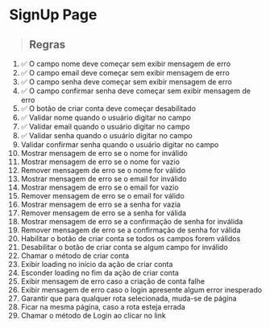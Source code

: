 # SignUp Page

> ## Regras 
1. ✅ O campo nome deve começar sem exibir mensagem de erro
2. ✅ O campo email deve começar sem exibir mensagem de erro
3. ✅ O campo senha deve começar sem exibir mensagem de erro
4. ✅ O campo confirmar senha deve começar sem exibir mensagem de erro
5. ✅ O botão de criar conta deve começar desabilitado
6. ✅ Validar nome quando o usuário digitar no campo
7. ✅ Validar email quando o usuário digitar no campo
8. ✅ Validar senha quando o usuário digitar no campo
9. Validar confirmar senha quando o usuário digitar no campo
10. Mostrar mensagem de erro se o nome for inválido
11. Mostrar mensagem de erro se o nome for vazio
12. Remover mensagem de erro se o nome for válido
10. Mostrar mensagem de erro se o email for inválido
11. Mostrar mensagem de erro se o email for vazio
12. Remover mensagem de erro se o email for válido
13. Mostrar mensagem de erro se a senha for vazia
14. Remover mensagem de erro se a senha for válida
15. Mostrar mensagem de erro se a confirmação de senha for inválida
16. Remover mensagem de erro se a confirmação de senha for válida
17. Habilitar o botão de criar conta se todos os campos forem válidos
18. Desabilitar o botão de criar conta se algum campo for inválido
19. Chamar o método de criar conta
20. Exibir loading no início da ação de criar conta
21. Esconder loading no fim da ação de criar conta
22. Exibir mensagem de erro caso a criação de conta falhe
23. Exibir mensagem de erro caso o login apresente algum error inesperado
24. Garantir que para qualquer rota selecionada, muda-se de página
25. Ficar na mesma página, caso a rota esteja errada
26. Chamar o método de Login ao clicar no link